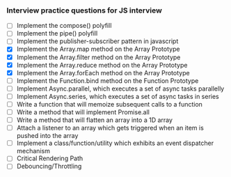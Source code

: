 ### Interview practice questions for JS interview

- [ ] Implement the compose() polyfill
- [ ] Implement the pipe() polyfill
- [ ] Implement the publisher-subscriber pattern in javascript
- [x] Implement the Array.map method on the Array Prototype
- [x] Implement the Array.filter method on the Array Prototype
- [x] Implement the Array.reduce method on the Array Prototype
- [x] Implement the Array.forEach method on the Array Prototype
- [ ] Implement the Function.bind method on the Function Prototype
- [ ] Implement Async.parallel, which executes a set of async tasks parallelly
- [ ] Implement Async.series, which executes a set of async tasks in series
- [ ] Write a function that will memoize subsequent calls to a function
- [ ] Write a method that will implement Promise.all
- [ ] Write a method that will flatten an array into a 1D array
- [ ] Attach a listener to an array which gets triggered when an item is pushed into the array
- [ ] Implement a class/function/utility which exhibits an event dispatcher mechanism
- [ ] Critical Rendering Path
- [ ] Debouncing/Throttling
